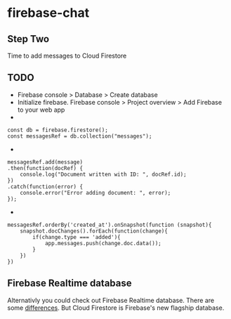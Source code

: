 # firebase-chat

## Step Two
Time to add messages to Cloud Firestore

## TODO
* Firebase console > Database > Create database
* Initialize firebase. Firebase console > Project overview > Add Firebase to your web app
*
```
const db = firebase.firestore();
const messagesRef = db.collection("messages");
```
*
```
messagesRef.add(message)
.then(function(docRef) {
    console.log("Document written with ID: ", docRef.id);
})
.catch(function(error) {
    console.error("Error adding document: ", error);
});
```
*
```
messagesRef.orderBy('created_at').onSnapshot(function (snapshot){
    snapshot.docChanges().forEach(function(change){
        if(change.type === 'added'){
            app.messages.push(change.doc.data());
        }
    })
})
```

## Firebase Realtime database
Alternativly you could check out Firebase Realtime database. There are some [differences](https://firebase.google.com/docs/database/rtdb-vs-firestore). But Cloud Firestore is Firebase's new flagship database.
